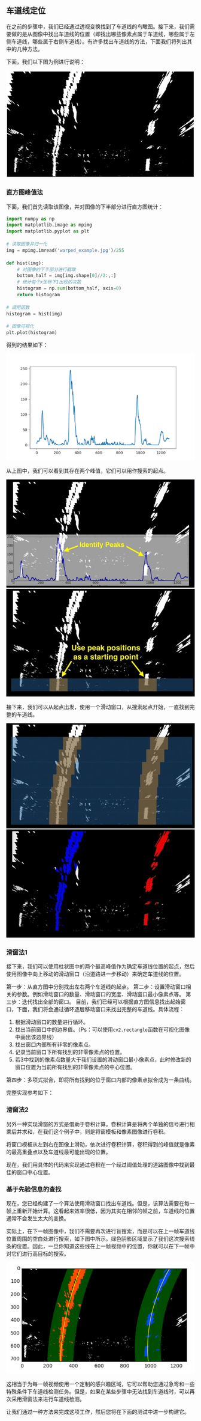 ## 车道线定位

在之前的步骤中，我们已经通过透视变换找到了车道线的鸟瞰图。接下来，我们需要做的是从图像中找出车道线的位置（即找出哪些像素点属于车道线，哪些属于左侧车道线，哪些属于右侧车道线）。有许多找出车道线的方法，下面我们将列出其中的几种方法。

下面，我们以下图为例进行说明：

![](/assets/78.jpg)


### 直方图峰值法

下面，我们首先读取该图像，并对图像的下半部分进行直方图统计：

```python
import numpy as np
import matplotlib.image as mpimg
import matplotlib.pyplot as plt

# 读取图像并归一化
img = mpimg.imread('warped_example.jpg')/255

def hist(img):
    # 对图像的下半部分进行截取
    bottom_half = img[img.shape[0]//2:,:]
    # 统计每个x坐标下1出现的次数
    histogram = np.sum(bottom_half, axis=0)
    return histogram

# 调用函数
histogram = hist(img)

# 图像可视化
plt.plot(histogram)
```

得到的结果如下：

![histogram](/assets/79.jpg)

从上图中，我们可以看到其存在两个峰值，它们可以用作搜索的起点。

![](/assets/80.jpg)
![](/assets/81.jpg)

接下来，我们可以从起点出发，使用一个滑动窗口，从搜索起点开始，一直找到完整的车道线。

![](/assets/82.jpg)
![](/assets/83.jpg)


### 滑窗法1

接下来，我们可以使用柱状图中的两个最高峰值作为确定车道线位置的起点，然后使用图像中向上移动的滑动窗口（沿道路进一步移动）来确定车道线的位置。

第一步：从直方图中分别找出左右两个车道线的起点。
第二步：设置滑动窗口相关的参数。例如滑动窗口的数量、滑动窗口的宽度、滑动窗口最小像素点等。
第三步：迭代找出全部的窗口。
目前，我们已经可以根据直方图信息找出起始窗口，下面，我们将会通过循环逐层移动窗口来找出完整的车道线。具体流程：

1. 根据滑动窗口的数量进行循环。
2. 找出当前窗口中的边界值。（Ps：可以使用`cv2.rectangle`函数在可视化图像中画出该边界线）
3. 找出窗口内部所有非零的像素点。
4. 记录当前窗口下所有找到的非零像素点的位置。
5. 若3中找到的像素点数量大于我们设置的滑动窗口最小像素点，此时修改新的窗口位置为当前所有找到的非零像素点的中心位置。

第四步：多项式拟合，即将所有找到的位于窗口内部的像素点拟合成为一条曲线。

完整实现参考如下：


### 滑窗法2

另外一种实现滑窗的方式是借助于卷积计算。卷积计算是将两个单独的信号进行相乘后并求和，在我们这个例子中，则是将窗模板和像素图像进行卷积。

将窗口模板从左到右在图像上滑动，依次进行卷积计算，卷积得到的峰值就是像素的最高重叠点以及车道线最可能出现的位置。

现在，我们用具体的代码来实现通过卷积在一个经过阈值处理的道路图像中找到最佳的窗口中心位置。


### 基于先验信息的查找

现在，您已经构建了一个算法使用滑动窗口找出车道线。但是，该算法需要在每一帧上重新开始计算。这看起来效率很低，因为其实在相邻的帧之前，车道线的位置通常不会发生太大的变换。

实际上，在下一帧图像中，我们不需要再次进行盲搜索，而是可以在上一帧车道线位置周围的空白处进行搜索，如下图中所示。绿色阴影区域显示了我们这次搜索线条的位置。因此，一旦你知道这些线在上一帧视频中的位置，你就可以在下一帧中对它们进行高目标的搜索。

![](/assets/84.jpg)

这相当于为每一帧视频使用一个定制的感兴趣区域，它可以帮助您通过急弯和一些特殊条件下车道线检测任务。但是，如果在某些步骤中无法找到车道线时，可以再次采用滑窗法来进行车道线检测。

让我们通过一种方法来完成这项工作，然后您将在下面的测试中进一步构建它。





